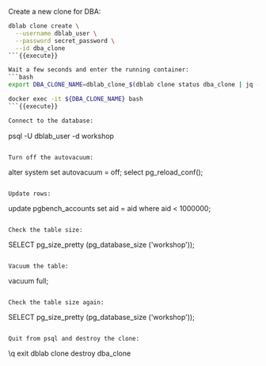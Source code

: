 Create a new clone for DBA:

```bash
dblab clone create \
  --username dblab_user \
  --password secret_password \
  --id dba_clone
```{{execute}}

Wait a few seconds and enter the running container: 
```bash
export DBA_CLONE_NAME=dblab_clone_$(dblab clone status dba_clone | jq -r '.db.port')

docker exec -it ${DBA_CLONE_NAME} bash 
```{{execute}}

Connect to the database:
```
psql -U dblab_user -d workshop
```{{execute}}

Turn off the autovacuum:
```
alter system set autovacuum = off; 
select pg_reload_conf();
```{{execute}}

Update rows:
```
update pgbench_accounts set aid = aid where aid < 1000000;
```{{execute}}

Check the table size:
```
SELECT pg_size_pretty (pg_database_size ('workshop'));
```{{execute}}

Vacuum the table:
```
vacuum full;
```{{execute}}

Check the table size again:
```
SELECT pg_size_pretty (pg_database_size ('workshop'));
```{{execute}}

Quit from psql and destroy the clone:
```
\q
exit
dblab clone destroy dba_clone
```{{execute}}
